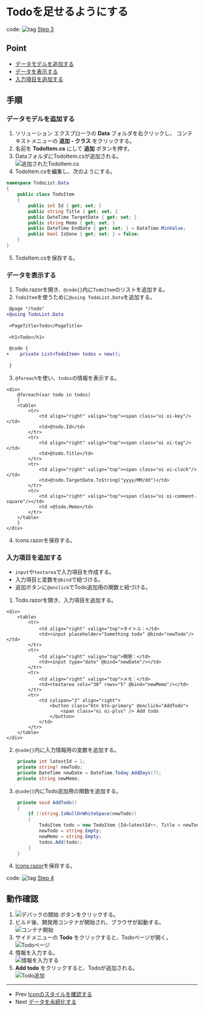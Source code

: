 # Todoを足せるようにする
code: ![tag](../Images/tag.png) [Step 3](https://github.com/04100149/TodoList/releases/tag/step3)  

## Point
- [データモデルを追加する](#%E3%83%87%E3%83%BC%E3%82%BF%E3%83%A2%E3%83%87%E3%83%AB%E3%82%92%E8%BF%BD%E5%8A%A0%E3%81%99%E3%82%8B)
- [データを表示する](#%E3%83%87%E3%83%BC%E3%82%BF%E3%82%92%E8%A1%A8%E7%A4%BA%E3%81%99%E3%82%8B)
- [入力項目を追加する](#%E5%85%A5%E5%8A%9B%E9%A0%85%E7%9B%AE%E3%82%92%E8%BF%BD%E5%8A%A0%E3%81%99%E3%82%8B)

## 手順
### データモデルを追加する
1. ソリューション エクスプローラの **Data** フォルダを右クリックし、 コンテキストメニューの **追加 - クラス** をクリックする。
1. 名前を **TodoItem.cs** にして **追加** ボタンを押す。
1. DataフォルダにTodoItem.csが追加される。  
![追加されたTodoItem.cs](../Images/addtodo-1.png)
1. TodoItem.csを編集し、次のようにする。    
```C#
namespace TodoList.Data
{
    public class TodoItem
    {
        public int Id { get; set; }
        public string Title { get; set; }
        public DateTime TargetDate { get; set; }
        public string Memo { get; set; }
        public DateTime EndDate { get; set; } = DateTime.MinValue;
        public bool IsDone { get; set; } = false;
    }
}
```
5. TodoItem.csを保存する。  
### データを表示する
1. Todo.razorを開き、`@code{}`内に`TodoItem`のリストを追加する。
1. `TodoItem`を使うために`@using TodoList.Data`を追加する。
```diff
 @page "/todo"
+@using TodoList.Data
 
 <PageTitle>Todo</PageTitle>
 
 <h1>Todo</h1>
 
 @code {
+    private List<TodoItem> todos = new();
 
 }
```
3. `@foreach`を使い、`todos`の情報を表示する。
```HTML+razor
<div>
    @foreach(var todo in todos)
    {
    <table>
        <tr>
            <td align="right" valign="top"><span class="oi oi-key"/></td>
            <td>@todo.Id</td>
        </tr>
        <tr>
            <td align="right" valign="top"><span class="oi oi-tag"/></td>
            <td>@todo.Title</td>
        </tr>
        <tr>
            <td align="right" valign="top"><span class="oi oi-clock"/></td>
            <td>@todo.TargetDate.ToString("yyyy/MM/dd")</td>
        </tr>
        <tr>
            <td align="right" valign="top"><span class="oi oi-comment-square"/></td>
            <td >@todo.Memo</td>
        </tr>
    </table>        
    }
</div>
```
4. Icons.razorを保存する。
### 入力項目を追加する
- `input`や`textarea`で入力項目を作成する。  
- 入力項目と変数を`@bind`で紐づける。
- 追加ボタンに`@onclick`でTodo追加用の関数と紐づける。
1. Todo.razorを開き、入力項目を追加する。
```HTML+razor
<div>
    <table>
        <tr>
            <td align="right" valign="top">タイトル：</td>
            <td><input placeholder="Something todo" @bind="newTodo"/></td>
        </tr>
        <tr>
            <td align="right" valign="top">期限：</td>
            <td><input type="date" @bind="newDate"/></td>
        </tr>
        <tr>
            <td align="right" valign="top">メモ：</td>
            <td><textarea cols="30" rows="5" @bind="newMemo"/></td>
        </tr>
        <tr>
            <td colspan="2" align="right">
                <button class="btn btn-primary" @onclick="AddTodo">
                    <span class="oi oi-plus" /> Add todo
                </button>
            </td>
        </tr>
    </table>
</div>
```
2. `@code{}`内に入力情報用の変数を追加する。
```C#
    private int latestId = 1;
    private string? newTodo;
    private DateTime newDate = DateTime.Today.AddDays(7);
    private string newMemo;
```
3. `@code{}`内にTodo追加用の関数を追加する。
```C#
    private void AddTodo()
    {
        if (!string.IsNullOrWhiteSpace(newTodo))
        {
            TodoItem todo = new TodoItem {Id=latestId++, Title = newTodo, TargetDate = newDate, Memo=newMemo };
            newTodo = string.Empty;
            newMemo = string.Empty;
            todos.Add(todo);
        }
    }
```
4. [Icons.razor]()を保存する。

code: ![tag](../Images/tag.png) [Step 4](https://github.com/04100149/TodoList/releases/tag/step4)  

## 動作確認
1. ![デバックの開始](../Images/NewProject-6.png) ボタンをクリックする。  
1. ビルド後、開発用コンテナが開始され、ブラウザが起動する。  
![コンテナ開始](../Images/addtodo-2.png)
1. サイドメニューの **Todo** をクリックすると、Todoページが開く。    
![Todoページ](../Images/addtodo-3.png)
1. 情報を入力する。    
![情報を入力する](../Images/addtodo-4.png)
1. **Add todo** をクリックすると、Todoが追加される。    
![Todo追加](../Images/addtodo-5.png)

***
- Prev [Iconのスタイルを確認する](0004icons.md)
- Next [データを永続化する](0006persistence.md)


